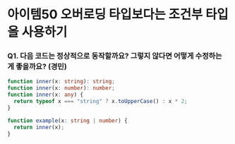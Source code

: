 # 아이템50 오버로딩 타입보다는 조건부 타입을 사용하기

### Q1. 다음 코드는 정상적으로 동작할까요? 그렇지 않다면 어떻게 수정하는 게 좋을까요? (경민)

```ts
function inner(x: string): string;
function inner(x: number): number;
function inner(x: any) {
  return typeof x === "string" ? x.toUpperCase() : x * 2;
}

function example(x: string | number) {
  return inner(x);
}
```
